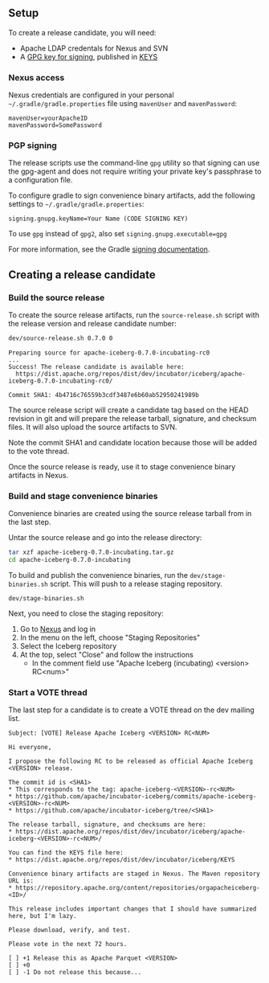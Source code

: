 
## Setup

To create a release candidate, you will need:

* Apache LDAP credentals for Nexus and SVN
* A [GPG key for signing](https://www.apache.org/dev/release-signing#generate), published in [KEYS](https://dist.apache.org/repos/dist/dev/incubator/iceberg/KEYS)

### Nexus access

Nexus credentials are configured in your personal `~/.gradle/gradle.properties` file using `mavenUser` and `mavenPassword`:

```
mavenUser=yourApacheID
mavenPassword=SomePassword
```

### PGP signing

The release scripts use the command-line `gpg` utility so that signing can use the gpg-agent and does not require writing your private key's passphrase to a configuration file.

To configure gradle to sign convenience binary artifacts, add the following settings to `~/.gradle/gradle.properties`:

```
signing.gnupg.keyName=Your Name (CODE SIGNING KEY)
```

To use `gpg` instead of `gpg2`, also set `signing.gnupg.executable=gpg`

For more information, see the Gradle [signing documentation](https://docs.gradle.org/current/userguide/signing_plugin.html#sec:signatory_credentials).

## Creating a release candidate

### Build the source release

To create the source release artifacts, run the `source-release.sh` script with the release version and release candidate number:

```bash
dev/source-release.sh 0.7.0 0
```
```
Preparing source for apache-iceberg-0.7.0-incubating-rc0
...
Success! The release candidate is available here:
  https://dist.apache.org/repos/dist/dev/incubator/iceberg/apache-iceberg-0.7.0-incubating-rc0/

Commit SHA1: 4b4716c76559b3cdf3487e6b60ab52950241989b
```

The source release script will create a candidate tag based on the HEAD revision in git and will prepare the release tarball, signature, and checksum files. It will also upload the source artifacts to SVN.

Note the commit SHA1 and candidate location because those will be added to the vote thread.

Once the source release is ready, use it to stage convenience binary artifacts in Nexus.

### Build and stage convenience binaries

Convenience binaries are created using the source release tarball from in the last step.

Untar the source release and go into the release directory:

```bash
tar xzf apache-iceberg-0.7.0-incubating.tar.gz
cd apache-iceberg-0.7.0-incubating
```

To build and publish the convenience binaries, run the `dev/stage-binaries.sh` script. This will push to a release staging repository.

```
dev/stage-binaries.sh
```

Next, you need to close the staging repository:

1. Go to [Nexus](https://repository.apache.org/) and log in
2. In the menu on the left, choose "Staging Repositories"
3. Select the Iceberg repository
4. At the top, select "Close" and follow the instructions
    * In the comment field use "Apache Iceberg (incubating) &lt;version&gt; RC&lt;num&gt;"

### Start a VOTE thread

The last step for a candidate is to create a VOTE thread on the dev mailing list.

```text
Subject: [VOTE] Release Apache Iceberg <VERSION> RC<NUM>
```
```text
Hi everyone,

I propose the following RC to be released as official Apache Iceberg <VERSION> release.

The commit id is <SHA1>
* This corresponds to the tag: apache-iceberg-<VERSION>-rc<NUM>
* https://github.com/apache/incubator-iceberg/commits/apache-iceberg-<VERSION>-rc<NUM>
* https://github.com/apache/incubator-iceberg/tree/<SHA1>

The release tarball, signature, and checksums are here:
* https://dist.apache.org/repos/dist/dev/incubator/iceberg/apache-iceberg-<VERSION>-rc<NUM>/

You can find the KEYS file here:
* https://dist.apache.org/repos/dist/dev/incubator/iceberg/KEYS

Convenience binary artifacts are staged in Nexus. The Maven repository URL is:
* https://repository.apache.org/content/repositories/orgapacheiceberg-<ID>/

This release includes important changes that I should have summarized here, but I'm lazy.

Please download, verify, and test.

Please vote in the next 72 hours.

[ ] +1 Release this as Apache Parquet <VERSION>
[ ] +0
[ ] -1 Do not release this because...
```
